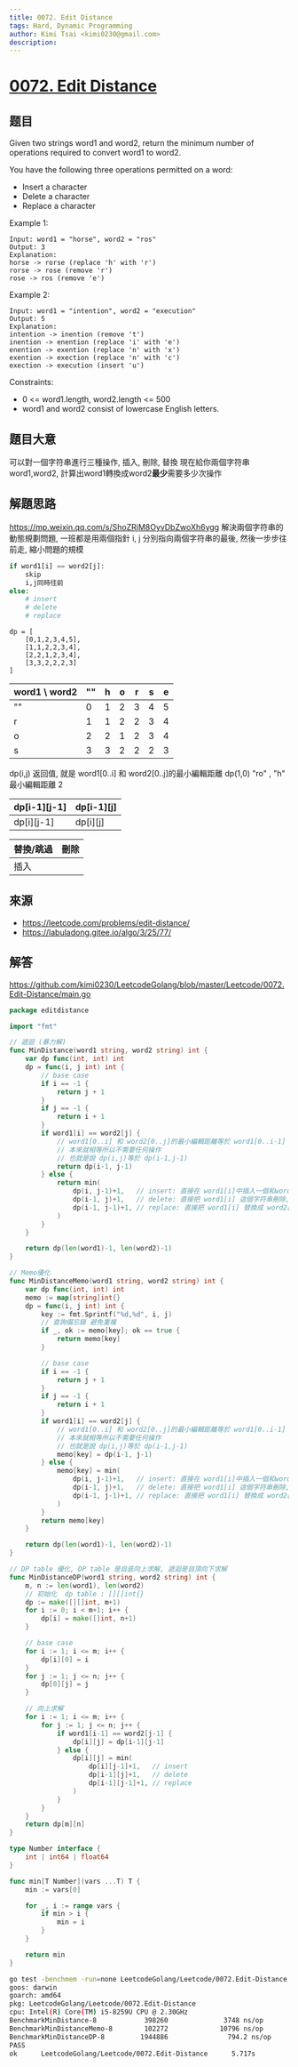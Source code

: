 ```yaml
---
title: 0072. Edit Distance
tags: Hard, Dynamic Programming
author: Kimi Tsai <kimi0230@gmail.com>
description:
---
```

# [0072. Edit Distance](https://leetcode.com/problems/edit-distance/)

## 题目
Given two strings word1 and word2, return the minimum number of operations required to convert word1 to word2.

You have the following three operations permitted on a word:

* Insert a character
* Delete a character
* Replace a character
 

Example 1:

```
Input: word1 = "horse", word2 = "ros"
Output: 3
Explanation: 
horse -> rorse (replace 'h' with 'r')
rorse -> rose (remove 'r')
rose -> ros (remove 'e')
```

Example 2:

```
Input: word1 = "intention", word2 = "execution"
Output: 5
Explanation: 
intention -> inention (remove 't')
inention -> enention (replace 'i' with 'e')
enention -> exention (replace 'n' with 'x')
exention -> exection (replace 'n' with 'c')
exection -> execution (insert 'u')
```

Constraints:

* 0 <= word1.length, word2.length <= 500
* word1 and word2 consist of lowercase English letters.

## 題目大意
可以對一個字符串進行三種操作, 插入, 刪除, 替換
現在給你兩個字符串word1,word2, 計算出word1轉換成word2**最少**需要多少次操作

## 解題思路
https://mp.weixin.qq.com/s/ShoZRjM8OyvDbZwoXh6ygg
解決兩個字符串的動態規劃問題, 一班都是用兩個指針 i, j 分別指向兩個字符串的最後, 然後一步步往前走, 縮小問題的規模

```python
if word1[i] == word2[j]:
    skip
    i,j同時往前
else:
    # insert
    # delete
    # replace
```

```
dp = [
	[0,1,2,3,4,5],
	[1,1,2,2,3,4],
	[2,2,1,2,3,4],
	[3,3,2,2,2,3]
]
```

| word1 \ word2 |  "" |  h  |  o  |  r  |  s  |  e  |
|---------------|-----|-----|-----|-----|-----|-----|
| ""            |  0  |  1  |  2  |  3  |  4  |  5  |
| r             |  1  |  1  |  2  |  2  |  3  |  4  |
| o             |  2  |  2  |  1  |  2  |  3  |  4  |
| s             |  3  |  3  |  2  |  2  |  2  |  3  |

dp(i,j) 返回值, 就是 word1[0..i] 和 word2[0..j]的最小編輯距離
dp(1,0) "ro" , "h" 最小編輯距離 2

| dp[i-1][j-1] | dp[i-1][j] |
|--------------|------------|
| dp[i][j-1]   |  dp[i][j]  |

| 替換/跳過 | 刪除 |
|--------------|------------|
| 插入  |   |

## 來源
* https://leetcode.com/problems/edit-distance/
* https://labuladong.gitee.io/algo/3/25/77/

## 解答
https://github.com/kimi0230/LeetcodeGolang/blob/master/Leetcode/0072.Edit-Distance/main.go

```go
package editdistance

import "fmt"

// 遞迴 (暴力解)
func MinDistance(word1 string, word2 string) int {
	var dp func(int, int) int
	dp = func(i, j int) int {
		// base case
		if i == -1 {
			return j + 1
		}
		if j == -1 {
			return i + 1
		}
		if word1[i] == word2[j] {
			// word1[0..i] 和 word2[0..j]的最小編輯距離等於 word1[0..i-1] 和 word2[0..j-1]
			// 本來就相等所以不需要任何操作
			// 也就是說 dp(i,j)等於 dp(i-1,j-1)
			return dp(i-1, j-1)
		} else {
			return min(
				dp(i, j-1)+1,   // insert: 直接在 word1[i]中插入一個和word2[j]一樣的字符, 那麼word2[j]就被匹配了,往前j, 繼續和i對比, 操作次數+1
				dp(i-1, j)+1,   // delete: 直接把 word1[i] 這個字符串刪除, 往前 i 繼續和 j 對比, 操作次數+1
				dp(i-1, j-1)+1, // replace: 直接把 word1[i] 替換成 word2[j], 這樣他們就匹配了, 同時往前 i, j 繼續對比, 操作次數+1
			)
		}
	}

	return dp(len(word1)-1, len(word2)-1)
}

// Memo優化
func MinDistanceMemo(word1 string, word2 string) int {
	var dp func(int, int) int
	memo := map[string]int{}
	dp = func(i, j int) int {
		key := fmt.Sprintf("%d,%d", i, j)
		// 查詢備忘錄 避免重複
		if _, ok := memo[key]; ok == true {
			return memo[key]
		}

		// base case
		if i == -1 {
			return j + 1
		}
		if j == -1 {
			return i + 1
		}
		if word1[i] == word2[j] {
			// word1[0..i] 和 word2[0..j]的最小編輯距離等於 word1[0..i-1] 和 word2[0..j-1]
			// 本來就相等所以不需要任何操作
			// 也就是說 dp(i,j)等於 dp(i-1,j-1)
			memo[key] = dp(i-1, j-1)
		} else {
			memo[key] = min(
				dp(i, j-1)+1,   // insert: 直接在 word1[i]中插入一個和word2[j]一樣的字符, 那麼word2[j]就被匹配了,往前j, 繼續和i對比, 操作次數+1
				dp(i-1, j)+1,   // delete: 直接把 word1[i] 這個字符串刪除, 往前 i 繼續和 j 對比, 操作次數+1
				dp(i-1, j-1)+1, // replace: 直接把 word1[i] 替換成 word2[j], 這樣他們就匹配了, 同時往前 i, j 繼續對比, 操作次數+1
			)
		}
		return memo[key]
	}

	return dp(len(word1)-1, len(word2)-1)
}

// DP table 優化, DP table 是自底向上求解, 遞迴是自頂向下求解
func MinDistanceDP(word1 string, word2 string) int {
	m, n := len(word1), len(word2)
	// 初始化  dp table : [][]int{}
	dp := make([][]int, m+1)
	for i := 0; i < m+1; i++ {
		dp[i] = make([]int, n+1)
	}

	// base case
	for i := 1; i <= m; i++ {
		dp[i][0] = i
	}
	for j := 1; j <= n; j++ {
		dp[0][j] = j
	}

	// 向上求解
	for i := 1; i <= m; i++ {
		for j := 1; j <= n; j++ {
			if word1[i-1] == word2[j-1] {
				dp[i][j] = dp[i-1][j-1]
			} else {
				dp[i][j] = min(
					dp[i][j-1]+1,   // insert
					dp[i-1][j]+1,   // delete
					dp[i-1][j-1]+1, // replace
				)
			}
		}
	}
	return dp[m][n]
}

type Number interface {
	int | int64 | float64
}

func min[T Number](vars ...T) T {
	min := vars[0]

	for _, i := range vars {
		if min > i {
			min = i
		}
	}

	return min
}


```


```sh
go test -benchmem -run=none LeetcodeGolang/Leetcode/0072.Edit-Distance -bench=.
goos: darwin
goarch: amd64
pkg: LeetcodeGolang/Leetcode/0072.Edit-Distance
cpu: Intel(R) Core(TM) i5-8259U CPU @ 2.30GHz
BenchmarkMinDistance-8            398260              3748 ns/op               0 B/op          0 allocs/op
BenchmarkMinDistanceMemo-8        102272             10796 ns/op            2211 B/op         69 allocs/op
BenchmarkMinDistanceDP-8         1944886               794.2 ns/op           688 B/op          9 allocs/op
PASS
ok      LeetcodeGolang/Leetcode/0072.Edit-Distance      5.717s
```